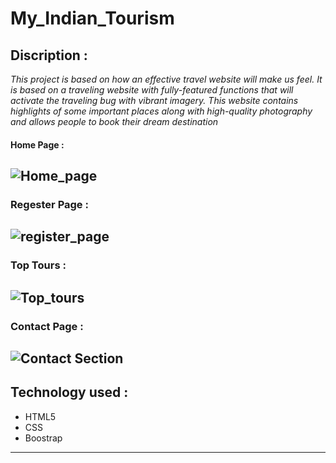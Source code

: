 # My_Indian_Tourism

## Discription :
*This project is based on how an effective travel website will make us feel. It is based on a traveling website with fully-featured functions that will activate the traveling bug with vibrant imagery. This website contains highlights of some important places along with high-quality photography and allows people to book their dream destination* 
#### Home Page :
![Home_page](https://user-images.githubusercontent.com/113286570/222444503-28d1c355-ea48-42a1-9b9f-30fd2be735c4.png)
---
### Regester Page :
![register_page](https://user-images.githubusercontent.com/113286570/222446406-19fbed00-63fc-4523-9d80-6789e31a8cb6.png)
---
### Top Tours :
![Top_tours](https://user-images.githubusercontent.com/113286570/222446818-c9d5f469-0e35-4d90-804f-6115d7c4f054.png)
---
### Contact Page :
![Contact Section](https://user-images.githubusercontent.com/113286570/222447105-a1e4f675-1ad5-4417-b0de-264bbf3e5f03.png)
---
## Technology used :
- HTML5
- CSS
- Boostrap
---





